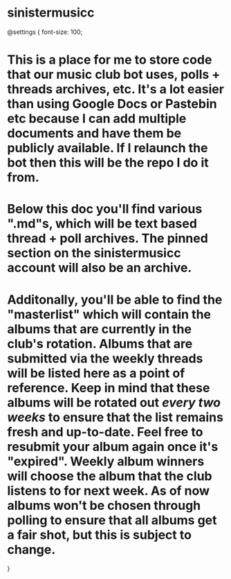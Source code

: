 # sinistermusicc
@settings {
  font-size: 100;
# This is a place for me to store code that our music club bot uses, polls + threads archives, etc. It's a lot easier than using Google Docs or Pastebin etc because I can add multiple documents and have them be publicly available. If I relaunch the bot then this will be the repo I do it from.
# Below this doc you'll find various ".md"s, which will be text based thread + poll archives. The pinned section on the sinistermusicc account will also be an archive.
# Additonally, you'll be able to find the "masterlist" which will contain the albums that are currently in the club's rotation. Albums that are submitted via the weekly threads will be listed here as a point of reference. Keep in mind that these albums will be rotated out *every two weeks* to ensure that the list remains fresh and up-to-date. Feel free to resubmit your album again once it's "expired". Weekly album winners will choose the album that the club listens to for next week. As of now albums won't be chosen through polling to ensure that all albums get a fair shot, but this is subject to change. 
}
